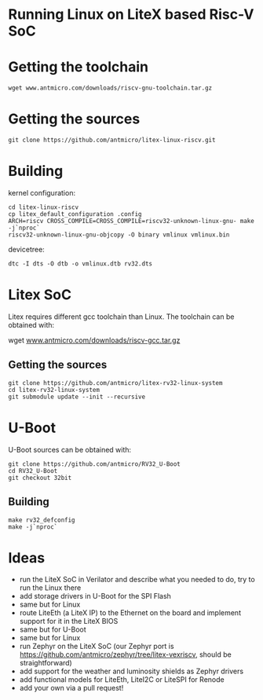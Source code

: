 # Running Linux on LiteX based Risc-V SoC

# Getting the toolchain

`wget www.antmicro.com/downloads/riscv-gnu-toolchain.tar.gz`

# Getting the sources

`git clone https://github.com/antmicro/litex-linux-riscv.git`

# Building

kernel configuration:

```
cd litex-linux-riscv
cp litex_default_configuration .config
ARCH=riscv CROSS_COMPILE=CROSS_COMPILE=riscv32-unknown-linux-gnu- make -j`nproc`
riscv32-unknown-linux-gnu-objcopy -O binary vmlinux vmlinux.bin
```

devicetree:

```
dtc -I dts -O dtb -o vmlinux.dtb rv32.dts
```

# Litex SoC

Litex requires different gcc toolchain than Linux. The toolchain can be obtained with:

wget www.antmicro.com/downloads/riscv-gcc.tar.gz

## Getting the sources

```
git clone https://github.com/antmicro/litex-rv32-linux-system
cd litex-rv32-linux-system
git submodule update --init --recursive
```

# U-Boot

U-Boot sources can be obtained with:

```
git clone https://github.com/antmicro/RV32_U-Boot
cd RV32_U-Boot
git checkout 32bit
```

## Building

```
make rv32_defconfig
make -j`nproc`
```

# Ideas

* run the LiteX SoC in Verilator and describe what you needed to do, try to run the Linux there
* add storage drivers in U-Boot for the SPI Flash
* same but for Linux
* route LiteEth (a LiteX IP) to the Ethernet on the board and implement support for it in the LiteX BIOS
* same but for U-Boot
* same but for Linux
* run Zephyr on the LiteX SoC (our Zephyr port is https://github.com/antmicro/zephyr/tree/litex-vexriscv, should be straightforward)
* add support for the weather and luminosity shields as Zephyr drivers
* add functional models for LiteEth, LiteI2C or LiteSPI for Renode
* add your own via a pull request!

